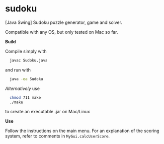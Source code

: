 # sudoku
[Java Swing] 
Sudoku puzzle generator, game and solver.

Compatible with any OS, but only tested on Mac so far.

**Build**

Compile simply with
```bash
  javac Sudoku.java
```
and run with
```bash
  java -ea Sudoku
 ```

*Alternatively* use
```bash
  chmod 711 make
  ./make
```
to create an executable .jar on Mac/Linux

**Use**

Follow the instructions on the main menu. For an explanation of the scoring system, refer to comments in ```MyGui.calcUserScore```.
